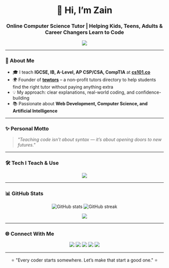 <!-- Profile Header -->
<h1 align="center">👋 Hi, I’m Zain</h1>
<h3 align="center">Online Computer Science Tutor | Helping Kids, Teens, Adults & Career Changers Learn to Code</h3>

<!-- Animated Typing -->
<p align="center">
  <img src="https://readme-typing-svg.herokuapp.com?size=22&center=true&vCenter=true&width=600&lines=I+teach+JavaScript,+React+%26+Next.js;I+help+you+master+Python+%26+AI;Learn+Computer+Science+the+fun+way!" />
</p>

---

### 🌟 About Me
- 🎓 I teach **IGCSE, IB, A-Level, AP CSP/CSA, CompTIA** at **[cs101.co](https://cs101.co/)** 
- 🌍 Founder of **[tewtors](https://tewtors.com/)** – a non-profit tutors directory to help students find the right tutor without paying anything extra
- 💡 My approach: clear explanations, real-world coding, and confidence-building  
- 📚 Passionate about **Web Development, Computer Science, and Artificial Intelligence**

---

### ✨ Personal Motto
> *"Teaching code isn’t about syntax — it’s about opening doors to new futures."*  

---

### 🛠️ Tech I Teach & Use
<p align="center">
  <img src="https://skillicons.dev/icons?i=javascript,react,typescript,nextjs,python,html,css,github,vscode" />
</p>

---

### 📊 GitHub Stats
<p align="center">
  <img src="https://github-readme-stats.vercel.app/api?username=zainsadaqat&show_icons=true&theme=tokyonight" alt="GitHub stats" />
  <img src="https://github-readme-streak-stats.herokuapp.com/?user=zainsadaqat&theme=tokyonight" alt="GitHub streak" />
</p>

<p align="center">
  <img src="https://github-readme-stats.vercel.app/api/top-langs/?username=zainsadaqat&layout=compact&theme=tokyonight" />
</p>

---

### 🌐 Connect With Me
<p align="center">
  <a href="https://cs101.co"><img src="https://img.shields.io/badge/Website-000000?style=for-the-badge&logo=About.me&logoColor=white" /></a>
  <a href="https://linkedin.com/in/zain-sadaqat"><img src="https://img.shields.io/badge/LinkedIn-0A66C2?style=for-the-badge&logo=linkedin&logoColor=white" /></a>
  <a href="https://twitter.com/cs101byzain"><img src="https://img.shields.io/badge/Twitter-1DA1F2?style=for-the-badge&logo=twitter&logoColor=white" /></a>
  <a href="https://github.com/zainsadaqat"><img src="https://img.shields.io/badge/GitHub-181717?style=for-the-badge&logo=github&logoColor=white" /></a>
  <a href="mailto:zain@cs101.co"><img src="https://img.shields.io/badge/Email-D14836?style=for-the-badge&logo=gmail&logoColor=white" /></a>
</p>

---

<!-- Footer -->
<p align="center">⭐️ "Every coder starts somewhere. Let’s make that start a good one." ⭐️</p>
